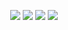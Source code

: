<p align="center">
  <img src = "https://github-readme-stats.vercel.app/api?username=TheNick24&show_icons=true&count_private=true&theme=darcula&hide_border=true&hide=issues&bg_color=00000000">
  <img src = "https://github-readme-stats.vercel.app/api/top-langs/?username=TheNick24&layout=compact&hide_border=true&theme=darcula&bg_color=00000000&langs_count=6">
  <img src = "https://github-readme-stats.vercel.app/api/wakatime?username=@TheNick24&layout=compact&hide_border=true&theme=darcula&bg_color=00000000">
  <img src = "https://github-readme-streak-stats.herokuapp.com?user=TheNick24&theme=darcula&hide_border=true&background=FFFFFF00">
  <br>
  <br>
</p>
